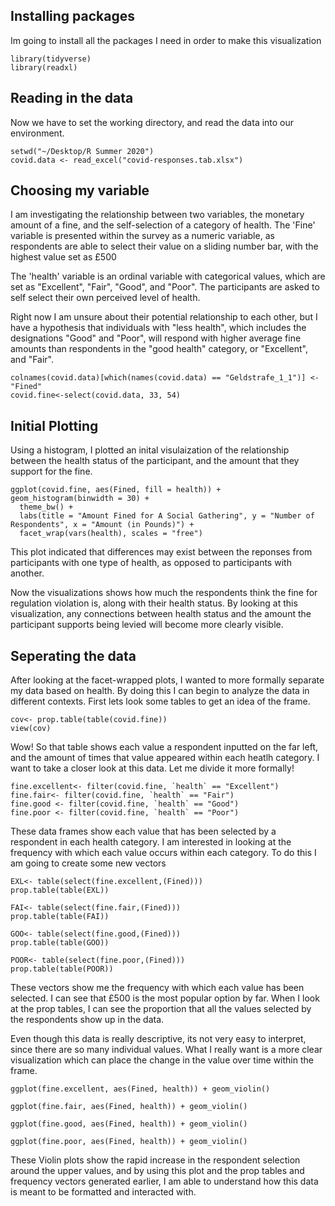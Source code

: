 ## Installing packages 
 
Im going to install all the packages I need in order to make this visualization 
```{r}
library(tidyverse)
library(readxl)
```


## Reading in the data 

Now we have to set the working directory, and read the data into our environment. 

```{r}
setwd("~/Desktop/R Summer 2020")
covid.data <- read_excel("covid-responses.tab.xlsx")
```

## Choosing my variable

I am investigating the relationship between two variables, the monetary amount of a fine, and the self-selection of a category of health. The 'Fine' variable is presented within the survey as a numeric variable, as respondents are able to select their value on a sliding number bar, with the highest value set as £500

The 'health' variable is an ordinal variable with categorical values, which are set as "Excellent", "Fair", "Good", and "Poor". The participants are asked to self select their own perceived level of health. 

Right now I am unsure about their potential relationship to each other, but I have a hypothesis that individuals with "less health", which includes the designations "Good" and "Poor", will respond with higher average fine amounts than respondents in the "good health" category, or "Excellent", and "Fair".

```{r}
colnames(covid.data)[which(names(covid.data) == "Geldstrafe_1_1")] <- "Fined"
covid.fine<-select(covid.data, 33, 54)
```

## Initial Plotting 

Using a histogram, I plotted an inital visulaization of the relationship between the health status of the participant, and the amount that they support for the fine. 

```{r}
ggplot(covid.fine, aes(Fined, fill = health)) + geom_histogram(binwidth = 30) +
  theme_bw() +
  labs(title = "Amount Fined for A Social Gathering", y = "Number of Respondents", x = "Amount (in Pounds)") +
  facet_wrap(vars(health), scales = "free")
```

This plot indicated that differences may exist between the reponses from participants with one type of health, as opposed to participants with another. 

Now the visualizations shows how much the respondents think the fine for regulation violation is, along with their health status. By looking at this visualization, any connections between health status and the amount the participant supports being levied will become more clearly visible. 

## Seperating the data 

After looking at the facet-wrapped plots, I wanted to more formally separate my data based on health. By doing this I can begin to analyze the data in different contexts. First lets look some tables to get an idea of the frame. 
```{r}
cov<- prop.table(table(covid.fine))
view(cov)

```

Wow! So that table shows each value a respondent inputted on the far left, and the amount of times that value appeared within each heatlh category. I want to take a closer look at this data. Let me divide it more formally! 
```{r}
fine.excellent<- filter(covid.fine, `health` == "Excellent")
fine.fair<- filter(covid.fine, `health` == "Fair")
fine.good <- filter(covid.fine, `health` == "Good")
fine.poor <- filter(covid.fine, `health` == "Poor")
```

These data frames show each value that has been selected by a respondent in each health category. I am interested in looking at the frequency with which each value occurs within each category. To do this I am going to create some new vectors

```{r}
EXL<- table(select(fine.excellent,(Fined)))
prop.table(table(EXL))

FAI<- table(select(fine.fair,(Fined)))
prop.table(table(FAI))

GOO<- table(select(fine.good,(Fined)))
prop.table(table(GOO))

POOR<- table(select(fine.poor,(Fined)))
prop.table(table(POOR))
```
These vectors show me the frequency with which each value has been selected. I can see that £500 is the most popular option by far. When I look at the prop tables, I can see the proportion that all the values selected by the respondents show up in the data. 

Even though this data is really descriptive, its not very easy to interpret, since there are so many individual values. What I really want is a more clear visualization which can place the change in the value over time within the frame.  

```{r}
ggplot(fine.excellent, aes(Fined, health)) + geom_violin()

ggplot(fine.fair, aes(Fined, health)) + geom_violin()

ggplot(fine.good, aes(Fined, health)) + geom_violin()

ggplot(fine.poor, aes(Fined, health)) + geom_violin()

```

These Violin plots show the rapid increase in the respondent selection around the upper values, and by using this plot and the prop tables and frequency vectors generated earlier, I am able to understand how this data is meant to be formatted and interacted with. 
